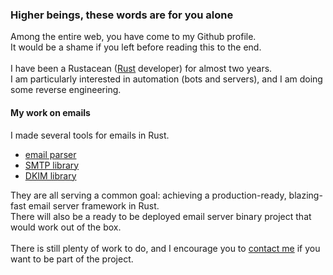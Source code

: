 ### Higher beings, these words are for you alone

Among the entire web, you have come to my Github profile.\
It would be a shame if you left before reading this to the end.\
\
I have been a Rustacean ([Rust](https://www.rust-lang.org/) developer) for almost two years.\
I am particularly interested in automation (bots and servers), and I am doing some reverse engineering.

#### My work on emails

I made several tools for emails in Rust.
* [email parser](https://github.com/Mubelotix/email-parser)
* [SMTP library](https://github.com/Mubelotix/smtp-server)
* [DKIM library](https://github.com/Mubelotix/dkim)

They are all serving a common goal: achieving a production-ready, blazing-fast email server framework in Rust.\
There will also be a ready to be deployed email server binary project that would work out of the box.\
\
There is still plenty of work to do, and I encourage you to [contact me](mailto:mubelotix@gmail.com) if you want to be part of the project.
